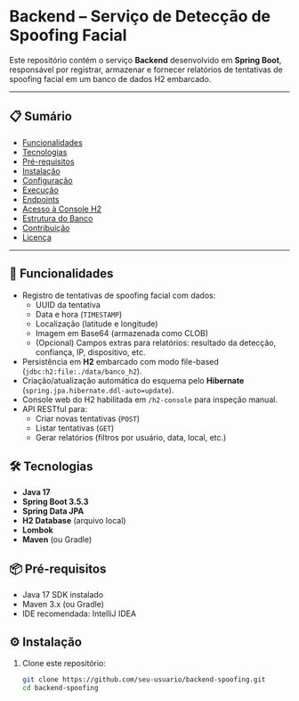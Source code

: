 # Backend – Serviço de Detecção de Spoofing Facial

Este repositório contém o serviço **Backend** desenvolvido em **Spring Boot**, responsável por registrar, armazenar e fornecer relatórios de tentativas de spoofing facial em um banco de dados H2 embarcado.

---

## 📋 Sumário
- [Funcionalidades](#-funcionalidades)  
- [Tecnologias](#-tecnologias)  
- [Pré-requisitos](#-pré-requisitos)  
- [Instalação](#-instalação)  
- [Configuração](#-configuração)  
- [Execução](#-execução)  
- [Endpoints](#-endpoints)  
- [Acesso à Console H2](#-acesso-à-console-h2)  
- [Estrutura do Banco](#-estrutura-do-banco)  
- [Contribuição](#-contribuição)  
- [Licença](#-licença)

---

## 🚀 Funcionalidades
- Registro de tentativas de spoofing facial com dados:  
  - UUID da tentativa  
  - Data e hora (`TIMESTAMP`)  
  - Localização (latitude e longitude)  
  - Imagem em Base64 (armazenada como CLOB)  
  - (Opcional) Campos extras para relatórios: resultado da detecção, confiança, IP, dispositivo, etc.  
- Persistência em **H2** embarcado com modo file-based (`jdbc:h2:file:./data/banco_h2`).  
- Criação/atualização automática do esquema pelo **Hibernate** (`spring.jpa.hibernate.ddl-auto=update`).  
- Console web do H2 habilitada em `/h2-console` para inspeção manual.  
- API RESTful para:  
  - Criar novas tentativas (`POST`)  
  - Listar tentativas (`GET`)  
  - Gerar relatórios (filtros por usuário, data, local, etc.)

## 🛠 Tecnologias
- **Java 17**  
- **Spring Boot 3.5.3**  
- **Spring Data JPA**  
- **H2 Database** (arquivo local)  
- **Lombok**  
- **Maven** (ou Gradle)

## 📦 Pré-requisitos
- Java 17 SDK instalado  
- Maven 3.x (ou Gradle)  
- IDE recomendada: IntelliJ IDEA

## ⚙️ Instalação
1. Clone este repositório:  
   ```bash
   git clone https://github.com/seu-usuario/backend-spoofing.git
   cd backend-spoofing
